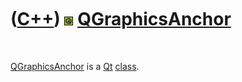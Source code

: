 



 

 

 

 

 

([C++](Cpp.md)) ![Qt](PicQt.png) [QGraphicsAnchor](CppQGraphicsAnchor.md)
===========================================================================

 

[QGraphicsAnchor](CppQGraphicsAnchor.md) is a [Qt](CppQt.md)
[class](CppClass.md).

 

 

 

 

 





 



